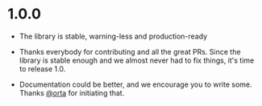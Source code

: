 # 1.0.0

* The library is stable, warning-less and production-ready

* Thanks everybody for contributing and all the great PRs.
  Since the library is stable enough and we almost never had to fix things,
  it's time to release 1.0.

* Documentation could be better, and we encourage you to write some.
  Thanks [@orta](https://github.com/orta) for initiating that.

